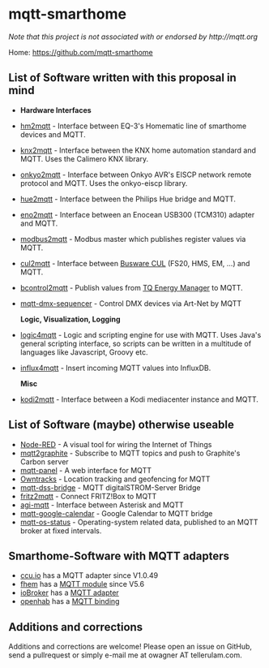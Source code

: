 mqtt-smarthome
==============

_Note that this project is not associated with or endorsed by http://mqtt.org_

Home: https://github.com/mqtt-smarthome

## List of Software written with this proposal in mind
   
*   
    **Hardware Interfaces**  

* [hm2mqtt](https://github.com/owagner/hm2mqtt) - Interface between EQ-3's Homematic line of smarthome devices and MQTT. 
* [knx2mqtt](https://github.com/owagner/knx2mqtt) - Interface between the KNX home automation standard and MQTT. Uses the Calimero KNX library.
* [onkyo2mqtt](https://github.com/owagner/onkyo2mqtt) - Interface between Onkyo AVR's EISCP network remote protocol and MQTT. Uses the onkyo-eiscp library.
* [hue2mqtt](https://github.com/owagner/hue2mqtt) - Interface between the Philips Hue bridge and MQTT.
* [eno2mqtt](https://github.com/owagner/eno2mqtt) - Interface between an Enocean USB300 (TCM310) adapter and MQTT.
* [modbus2mqtt](https://github.com/owagner/modbus2mqtt) - Modbus master which publishes register values via MQTT.
* [cul2mqtt](https://github.com/hobbyquaker/cul2mqtt) - Interface between [Busware CUL](http://shop.busware.de/product_info.php/cPath/1/products_id/29) (FS20, HMS, EM, ...) and MQTT.
* [bcontrol2mqtt](https://github.com/hobbyquaker/bcontrol2mqtt) - Publish values from [TQ Energy Manager](http://www.tq-group.com/produkte/produktdetail/prod/energy-manager/extb/Main/) to MQTT.
* [mqtt-dmx-sequencer](https://github.com/hobbyquaker/mqtt-dmx-sequencer) - Control DMX devices via Art-Net by MQTT   

    **Logic, Visualization, Logging**                          

* [logic4mqtt](https://github.com/owagner/logic4mqtt) - Logic and scripting engine for use with MQTT. Uses Java's general scripting interface, so scripts can be written in a multitude of languages like Javascript, Groovy etc.
* [influx4mqtt](https://github.com/hobbyquaker/influx4mqtt) - Insert incoming MQTT values into InfluxDB.

    **Misc**              

* [kodi2mqtt](https://github.com/owagner/kodi2mqtt) - Interface between a Kodi mediacenter instance and MQTT.

## List of Software (maybe) otherwise useable

* [Node-RED](http://nodered.org/) - A visual tool for wiring the Internet of Things
* [mqtt2graphite](https://github.com/jpmens/mqtt2graphite) - Subscribe to MQTT topics and push to Graphite's Carbon server
* [mqtt-panel](https://github.com/fabaff/mqtt-panel) - A web interface for MQTT
* [Owntracks](http://owntracks.org/) - Location tracking and geofencing for MQTT
* [mqtt-dss-bridge](https://github.com/cgHome/mqtt-dss-bridge) - MQTT digitalSTROM-Server Bridge
* [fritz2mqtt](https://github.com/akentner/fritz2mqtt) - Connect FRITZ!Box to MQTT
* [agi-mqtt](https://github.com/jpmens/agi-mqtt) - Interface between Asterisk and MQTT
* [mqtt-google-calendar](https://github.com/denschu/mqtt-google-calendar) - Google Calendar to MQTT bridge
* [mqtt-os-status](https://github.com/oskarhagberg/mqtt-os-status) - Operating-system related data, published to an MQTT broker at fixed intervals.


Smarthome-Software with MQTT adapters
---------------------------
* [ccu.io](https://github.com/hobbyquaker/ccu.io) has a MQTT adapter since V1.0.49
* [fhem](http://fhem.de/) has a [MQTT module](http://fhem.de/commandref.html#MQTT) since V5.6 
* [ioBroker](https://github.com/ioBroker) has a [MQTT adapter](https://github.com/ioBroker/ioBroker.mqtt)
* [openhab](https://github.com/openhab) has a [MQTT binding](https://github.com/openhab/openhab/wiki/MQTT-Binding)

Additions and corrections
-------------------------
Additions and corrections are welcome! Please open an issue on GitHub, send a 
pullrequest or simply e-mail me at owagner AT tellerulam.com.
